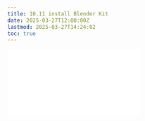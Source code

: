 ```yaml
---
title: 10.11 install Blender Kit
date: 2025-03-27T12:00:00Z
lastmod: 2025-03-27T14:24:02
toc: true
---
```


![Link to included file content](../../../../3d-modeling/blender/install-blenderkit-blender.md)
